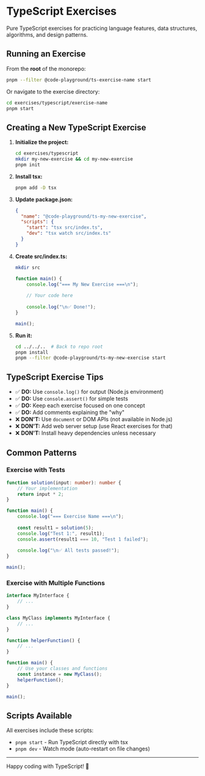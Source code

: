 # TypeScript Exercises

Pure TypeScript exercises for practicing language features, data structures, algorithms, and design patterns.

## Running an Exercise

From the **root** of the monorepo:
```bash
pnpm --filter @code-playground/ts-exercise-name start
```

Or navigate to the exercise directory:
```bash
cd exercises/typescript/exercise-name
pnpm start
```

## Creating a New TypeScript Exercise

1. **Initialize the project:**
   ```bash
   cd exercises/typescript
   mkdir my-new-exercise && cd my-new-exercise
   pnpm init
   ```

2. **Install tsx:**
   ```bash
   pnpm add -D tsx
   ```

3. **Update package.json:**
   ```json
   {
     "name": "@code-playground/ts-my-new-exercise",
     "scripts": {
       "start": "tsx src/index.ts",
       "dev": "tsx watch src/index.ts"
     }
   }
   ```

4. **Create src/index.ts:**
   ```bash
   mkdir src
   ```
   
   ```typescript
   function main() {
       console.log("=== My New Exercise ===\n");
       
       // Your code here
       
       console.log("\n✅ Done!");
   }

   main();
   ```

5. **Run it:**
   ```bash
   cd ../../..  # Back to repo root
   pnpm install
   pnpm --filter @code-playground/ts-my-new-exercise start
   ```

## TypeScript Exercise Tips

- ✅ **DO:** Use `console.log()` for output (Node.js environment)
- ✅ **DO:** Use `console.assert()` for simple tests
- ✅ **DO:** Keep each exercise focused on one concept
- ✅ **DO:** Add comments explaining the "why"
- ❌ **DON'T:** Use `document` or DOM APIs (not available in Node.js)
- ❌ **DON'T:** Add web server setup (use React exercises for that)
- ❌ **DON'T:** Install heavy dependencies unless necessary

## Common Patterns

### Exercise with Tests
```typescript
function solution(input: number): number {
    // Your implementation
    return input * 2;
}

function main() {
    console.log("=== Exercise Name ===\n");
    
    const result1 = solution(5);
    console.log("Test 1:", result1);
    console.assert(result1 === 10, "Test 1 failed");
    
    console.log("\n✅ All tests passed!");
}

main();
```

### Exercise with Multiple Functions
```typescript
interface MyInterface {
    // ...
}

class MyClass implements MyInterface {
    // ...
}

function helperFunction() {
    // ...
}

function main() {
    // Use your classes and functions
    const instance = new MyClass();
    helperFunction();
}

main();
```

## Scripts Available

All exercises include these scripts:

- `pnpm start` - Run TypeScript directly with tsx
- `pnpm dev` - Watch mode (auto-restart on file changes)

---

Happy coding with TypeScript! 🚀

